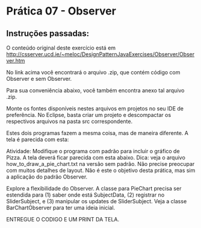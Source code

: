 # Prática 07 - Observer

## Instruções passadas:


O conteúdo original deste exercício está em 
http://csserver.ucd.ie/~meloc/DesignPatternJavaExercises/Observer/Observer.htm


No link acima você encontrará o arquivo .zip, que contém código com Observer e sem Observer.

Para sua conveniência abaixo, você também encontra anexo tal arquivo .zip.

Monte os fontes disponíveis nestes arquivos em projetos no seu IDE de preferência. No Eclipse, basta criar um projeto e descompactar os respectivos arquivos na pasta src correspondente.

Estes dois programas fazem a mesma coisa, mas de maneira diferente. A tela é parecida com esta: 

Atividade: Modifique o programa com padrão para incluir o gráfico de Pizza. A tela deverá ficar parecida com esta abaixo. Dica: veja o arquivo how_to_draw_a_pie_chart.txt na versão sem padrão. Não precise preocupar com muitos detalhes de layout. Não é este o objetivo desta prática, mas sim a aplicação do padrão Observer. 

Explore a flexibilidade do Observer. A classe para PieChart precisa ser estendida para (1) saber onde está  SubjectData, (2) registrar no SliderSubject, e (3) manipular os updates de SliderSubject. Veja a classe BarChartObserver para ter uma ideia inicial.


ENTREGUE O CODIGO E UM PRINT DA TELA.